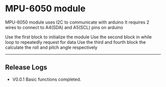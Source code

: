 # MPU-6050 module
MPU-6050 module uses I2C to communicate with arduino
It requires 2 wires to connect to A4(SDA) and A5(SCL) pins on arduino

Use the first block to initialize the module
Use the second block in while loop to repeatedly request for data
Use the third and fourth block the calculate the roll and pitch angle respectively

---------------------------------------------------------

## Release Logs
* V0.0.1  Basic functions completed.
